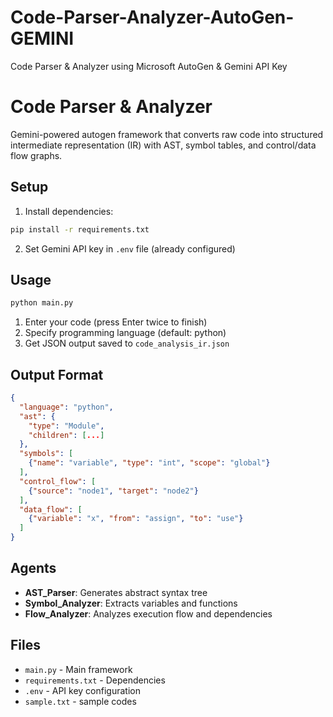 # Code-Parser-Analyzer-AutoGen-GEMINI
Code Parser &amp; Analyzer using Microsoft AutoGen &amp; Gemini API Key
# Code Parser & Analyzer

Gemini-powered autogen framework that converts raw code into structured intermediate representation (IR) with AST, symbol tables, and control/data flow graphs.

## Setup

1. Install dependencies:
```bash
pip install -r requirements.txt
```

2. Set Gemini API key in `.env` file (already configured)

## Usage

```bash
python main.py
```

1. Enter your code (press Enter twice to finish)
2. Specify programming language (default: python)
3. Get JSON output saved to `code_analysis_ir.json`

## Output Format

```json
{
  "language": "python",
  "ast": {
    "type": "Module",
    "children": [...]
  },
  "symbols": [
    {"name": "variable", "type": "int", "scope": "global"}
  ],
  "control_flow": [
    {"source": "node1", "target": "node2"}
  ],
  "data_flow": [
    {"variable": "x", "from": "assign", "to": "use"}
  ]
}
```

## Agents

- **AST_Parser**: Generates abstract syntax tree
- **Symbol_Analyzer**: Extracts variables and functions
- **Flow_Analyzer**: Analyzes execution flow and dependencies

## Files

- `main.py` - Main framework
- `requirements.txt` - Dependencies
- `.env` - API key configuration
- `sample.txt` - sample codes 
